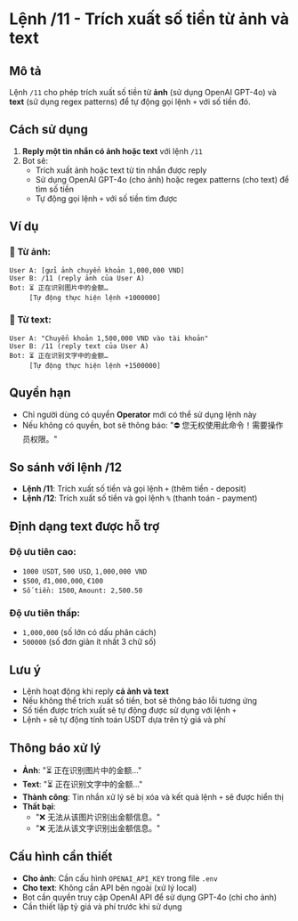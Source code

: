 # Lệnh /11 - Trích xuất số tiền từ ảnh và text

## Mô tả
Lệnh `/11` cho phép trích xuất số tiền từ **ảnh** (sử dụng OpenAI GPT-4o) và **text** (sử dụng regex patterns) để tự động gọi lệnh `+` với số tiền đó.

## Cách sử dụng

1. **Reply một tin nhắn có ảnh hoặc text** với lệnh `/11`
2. Bot sẽ:
   - Trích xuất ảnh hoặc text từ tin nhắn được reply
   - Sử dụng OpenAI GPT-4o (cho ảnh) hoặc regex patterns (cho text) để tìm số tiền
   - Tự động gọi lệnh `+` với số tiền tìm được

## Ví dụ

### 📸 Từ ảnh:
```
User A: [gửi ảnh chuyển khoản 1,000,000 VND]
User B: /11 (reply ảnh của User A)
Bot: ⏳ 正在识别图片中的金额…
     [Tự động thực hiện lệnh +1000000]
```

### 📝 Từ text:
```
User A: "Chuyển khoản 1,500,000 VND vào tài khoản"
User B: /11 (reply text của User A)  
Bot: ⏳ 正在识别文字中的金额…
     [Tự động thực hiện lệnh +1500000]
```

## Quyền hạn
- Chỉ người dùng có quyền **Operator** mới có thể sử dụng lệnh này
- Nếu không có quyền, bot sẽ thông báo: "⛔ 您无权使用此命令！需要操作员权限。"

## So sánh với lệnh /12
- **Lệnh /11**: Trích xuất số tiền và gọi lệnh `+` (thêm tiền - deposit)
- **Lệnh /12**: Trích xuất số tiền và gọi lệnh `%` (thanh toán - payment)

## Định dạng text được hỗ trợ

### Độ ưu tiên cao:
- `1000 USDT`, `500 USD`, `1,000,000 VND`
- `$500`, `đ1,000,000`, `€100`
- `Số tiền: 1500`, `Amount: 2,500.50`

### Độ ưu tiên thấp:
- `1,000,000` (số lớn có dấu phân cách)
- `500000` (số đơn giản ít nhất 3 chữ số)

## Lưu ý
- Lệnh hoạt động khi reply **cả ảnh và text**
- Nếu không thể trích xuất số tiền, bot sẽ thông báo lỗi tương ứng
- Số tiền được trích xuất sẽ tự động được sử dụng với lệnh `+`
- Lệnh `+` sẽ tự động tính toán USDT dựa trên tỷ giá và phí

## Thông báo xử lý
- **Ảnh**: "⏳ 正在识别图片中的金额…" 
- **Text**: "⏳ 正在识别文字中的金额…"
- **Thành công**: Tin nhắn xử lý sẽ bị xóa và kết quả lệnh `+` sẽ được hiển thị
- **Thất bại**: 
  - "❌ 无法从该图片识别出金额信息。"
  - "❌ 无法从该文字识别出金额信息。"

## Cấu hình cần thiết
- **Cho ảnh**: Cần cấu hình `OPENAI_API_KEY` trong file `.env`
- **Cho text**: Không cần API bên ngoài (xử lý local)
- Bot cần quyền truy cập OpenAI API để sử dụng GPT-4o (chỉ cho ảnh)
- Cần thiết lập tỷ giá và phí trước khi sử dụng 